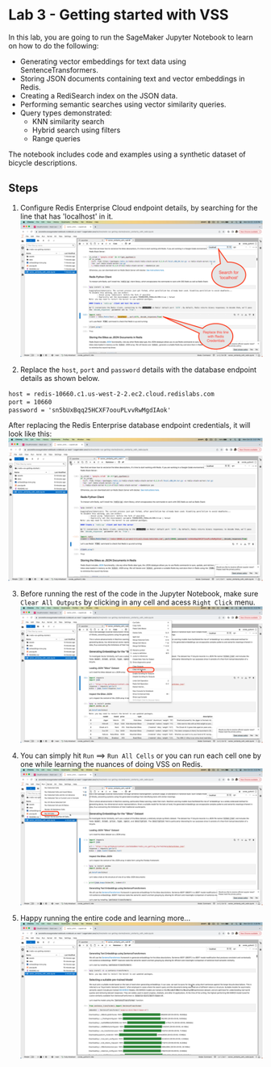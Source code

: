 # Lab 3 - Getting started with VSS

In this lab, you are going to run the SageMaker Jupyter Notebook to learn on how to do the following:
- Generating vector embeddings for text data using SentenceTransformers.
- Storing JSON documents containing text and vector embeddings in Redis.
- Creating a RediSearch index on the JSON data.
- Performing semantic searches using vector similarity queries.
- Query types demonstrated:
  - KNN similarity search
  - Hybrid search using filters
  - Range queries

The notebook includes code and examples using a synthetic dataset of bicycle descriptions.

## Steps

1. Configure Redis Enterprise Cloud endpoint details, by searching for the line that has 'localhost' in it.
![](images/vss-1.png)

2. Replace the `host`, `port` and `password` details with the database endpoint details as shown below.

```
host = redis-10660.c1.us-west-2-2.ec2.cloud.redislabs.com
port = 10660
password = 'sn5bUxBqq25HCXF7oouPLvvRwMgdIAok'
```
After replacing the Redis Enterprise database endpoint credentials, it will look like this:
![](images/vss-2.png)

3. Before running the rest of the code in the Jupyter Notebook, make sure `Clear All Outputs` by clicking in any cell and acess `Right Click` menu.
![](images/vss-3.png)

4. You can simply hit `Run` ==> `Run All Cells` or you can run each cell one by one while learning the nuances of doing VSS on Redis.
![](images/vss-4.png)

5. Happy running the entire code and learning more...
![](images/vss-5.png)
